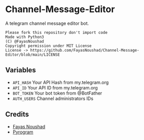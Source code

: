 # Channel-Message-Editor

A telegram channel message editor bot.

```
Please fork this repository don't import code
Made with Python3
(C) @FayasNoushad
Copyright permission under MIT License
License -> https://github.com/FayasNoushad/Channel-Message-Editor/blob/main/LICENSE
```

## Variables

- `API_HASH` Your API Hash from my.telegram.org
- `API_ID` Your API ID from my.telegram.org
- `BOT_TOKEN` Your bot token from @BotFather
- `AUTH_USERS` Channel administrators IDs

## Credits

- [Fayas Noushad](https://github.com/FayasNoushad)
- [Pyrogram](https://github.com/pyrogram/pyrogram)
